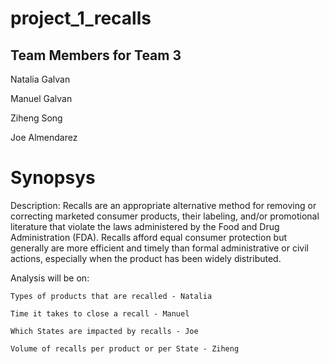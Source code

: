 # project_1_recalls

## Team Members for Team 3 

Natalia Galvan

Manuel Galvan

Ziheng Song

Joe Almendarez


# Synopsys

Description: Recalls are an appropriate alternative method for removing or correcting marketed consumer products, their labeling, and/or promotional literature that violate the laws administered by the Food and Drug Administration (FDA). Recalls afford equal consumer protection but generally are more efficient and timely than formal administrative or civil actions, especially when the product has been widely distributed.

Analysis will be on:

    Types of products that are recalled - Natalia

    Time it takes to close a recall - Manuel

    Which States are impacted by recalls - Joe

    Volume of recalls per product or per State - Ziheng
